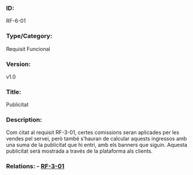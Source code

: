### ID:
RF-6-01
### Type/Category:
Requisit Funcional
### Version:
v1.0
### Title:
Publicitat
### Description:
Com citat al requisit RF-3-01, certes comissions seran aplicades per les vendes pel servei, però també s’hauran de calcular aquests ingressos amb una suma de la publicitat que hi entri, amb els banners que siguin. Aquesta publicitat serà mostrada a través de la plataforma als clients.
### Relations: - [RF-3-01](https://github.com/polpages1999/es2021uab/blob/main/requirements/Pagaments%20i%20comissions.md "Requisit RF-3-01")

